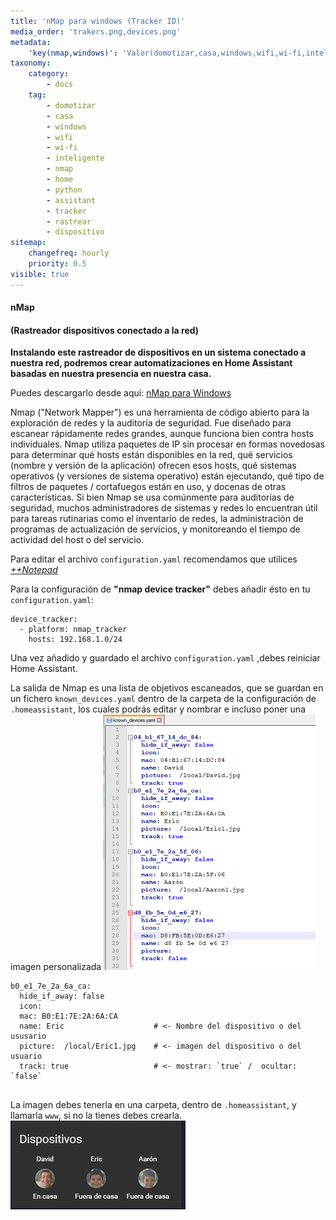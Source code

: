 ```yaml
---
title: 'nMap para windows (Tracker ID)'
media_order: 'trakers.png,devices.png'
metadata:
    'key(nmap,windows)': 'Valor(domotizar,casa,windows,wifi,wi-fi,inteligente,nmap,home,python,assistant,tracker,rastrear,dispositivo'
taxonomy:
    category:
        - docs
    tag:
        - domotizar
        - casa
        - windows
        - wifi
        - wi-fi
        - inteligente
        - nmap
        - home
        - python
        - assistant
        - tracker
        - rastrear
        - dispositivo
sitemap:
    changefreq: hourly
    priority: 0.5
visible: true
---
```


#### nMap ###
#### (Rastreador dispositivos conectado a la red) ####

**Instalando este rastreador de dispositivos en un sistema conectado a nuestra red, podremos crear automatizaciones en Home Assistant basadas en nuestra presencia en nuestra casa.**

Puedes descargarlo desde aqui: [nMap para Windows](https://nmap.org/dist/nmap-7.70-setup.exe)

Nmap ("Network Mapper") es una herramienta de código abierto para la exploración de redes y la auditoría de seguridad. Fue diseñado para escanear rápidamente redes grandes, aunque funciona bien contra hosts individuales. Nmap utiliza paquetes de IP sin procesar en formas novedosas para determinar qué hosts están disponibles en la red, qué servicios (nombre y versión de la aplicación) ofrecen esos hosts,
qué sistemas operativos (y versiones de sistema operativo) están ejecutando, qué tipo de filtros de paquetes / cortafuegos están en uso, y docenas de otras características. Si bien Nmap se usa comúnmente para auditorías de seguridad, muchos administradores de sistemas y redes lo encuentran útil para tareas rutinarias como el inventario de redes, la administración de programas de actualización de servicios,
y monitoreando el tiempo de actividad del host o del servicio.

Para editar el archivo `configuration.yaml` recomendamos que utilices [_++Notepad_](https://notepad-plus-plus.org/repository/7.x/7.6.6/npp.7.6.6.Installer.exe)

Para la configuración de **"nmap device tracker"** debes añadir ésto en tu `configuration.yaml`:

```
device_tracker:
  - platform: nmap_tracker
    hosts: 192.168.1.0/24
```  
Una vez añadido y guardado el archivo `configuration.yaml` ,debes reiniciar Home Assistant.

La salida de Nmap es una lista de objetivos escaneados, que se guardan en un fichero `known_devices.yaml` dentro de la carpeta de la configuración de `.homeassistant`, los cuales podrás editar y nombrar e incluso poner una imagen personalizada
![](devices.png)

```
b0_e1_7e_2a_6a_ca:
  hide_if_away: false
  icon:
  mac: B0:E1:7E:2A:6A:CA
  name: Eric                    # <- Nombre del dispositivo o del ususario
  picture:  /local/Eric1.jpg    # <- imagen del dispositivo o del usuario
  track: true                   # <- mostrar: `true` /  ocultar: `false`
  
```
La imagen debes tenerla en una carpeta, dentro de `.homeassistant`, y llamarla `www`, si no la tienes debes crearla.
![](trakers.png)
  
    





